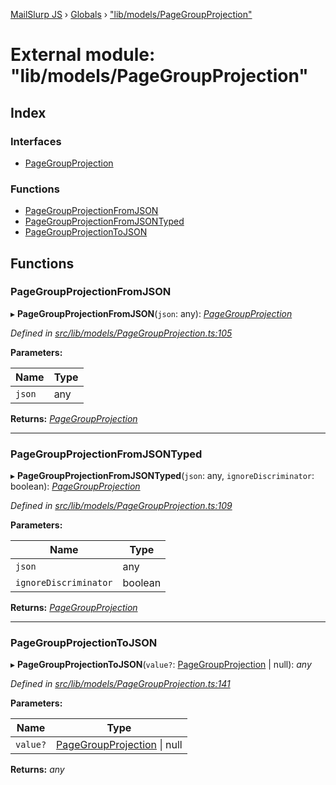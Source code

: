 [MailSlurp JS](../README.md) › [Globals](../globals.md) › ["lib/models/PageGroupProjection"](_lib_models_pagegroupprojection_.md)

# External module: "lib/models/PageGroupProjection"

## Index

### Interfaces

* [PageGroupProjection](../interfaces/_lib_models_pagegroupprojection_.pagegroupprojection.md)

### Functions

* [PageGroupProjectionFromJSON](_lib_models_pagegroupprojection_.md#pagegroupprojectionfromjson)
* [PageGroupProjectionFromJSONTyped](_lib_models_pagegroupprojection_.md#pagegroupprojectionfromjsontyped)
* [PageGroupProjectionToJSON](_lib_models_pagegroupprojection_.md#pagegroupprojectiontojson)

## Functions

###  PageGroupProjectionFromJSON

▸ **PageGroupProjectionFromJSON**(`json`: any): *[PageGroupProjection](../interfaces/_lib_models_pagegroupprojection_.pagegroupprojection.md)*

*Defined in [src/lib/models/PageGroupProjection.ts:105](https://github.com/mailslurp/mailslurp-client-ts-js/blob/fc9510a/src/lib/models/PageGroupProjection.ts#L105)*

**Parameters:**

Name | Type |
------ | ------ |
`json` | any |

**Returns:** *[PageGroupProjection](../interfaces/_lib_models_pagegroupprojection_.pagegroupprojection.md)*

___

###  PageGroupProjectionFromJSONTyped

▸ **PageGroupProjectionFromJSONTyped**(`json`: any, `ignoreDiscriminator`: boolean): *[PageGroupProjection](../interfaces/_lib_models_pagegroupprojection_.pagegroupprojection.md)*

*Defined in [src/lib/models/PageGroupProjection.ts:109](https://github.com/mailslurp/mailslurp-client-ts-js/blob/fc9510a/src/lib/models/PageGroupProjection.ts#L109)*

**Parameters:**

Name | Type |
------ | ------ |
`json` | any |
`ignoreDiscriminator` | boolean |

**Returns:** *[PageGroupProjection](../interfaces/_lib_models_pagegroupprojection_.pagegroupprojection.md)*

___

###  PageGroupProjectionToJSON

▸ **PageGroupProjectionToJSON**(`value?`: [PageGroupProjection](../interfaces/_lib_models_pagegroupprojection_.pagegroupprojection.md) | null): *any*

*Defined in [src/lib/models/PageGroupProjection.ts:141](https://github.com/mailslurp/mailslurp-client-ts-js/blob/fc9510a/src/lib/models/PageGroupProjection.ts#L141)*

**Parameters:**

Name | Type |
------ | ------ |
`value?` | [PageGroupProjection](../interfaces/_lib_models_pagegroupprojection_.pagegroupprojection.md) &#124; null |

**Returns:** *any*
